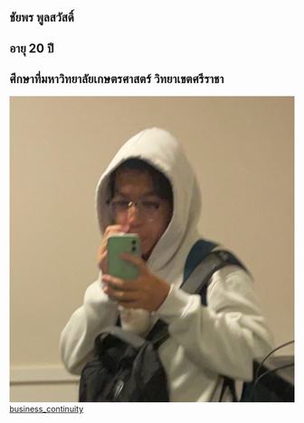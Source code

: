 ## ชัยพร พูลสวัสดิ์ 
## อายุ 20 ปี 
## ศึกษาที่มหาวิทยาลัยเกษตรศาสตร์ วิทยาเขตศรีราชา
![Mypic](./img/pic.jpeg)
[business_continuity](https://pondxd.github.io/PONDXD/business_continuity.html)
